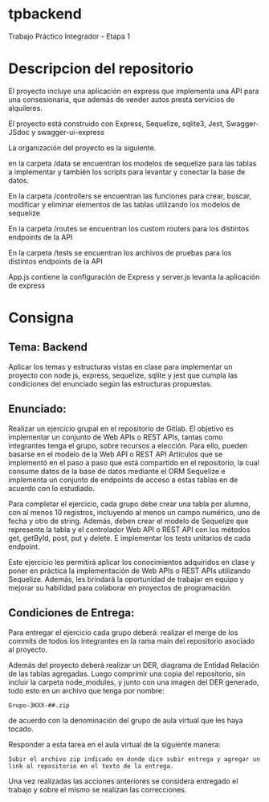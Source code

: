 # tpbackend
Trabajo Práctico Integrador - Etapa 1

# Descripcion del repositorio
El proyecto incluye una aplicación en express que implementa una API para una consesionaria, que además de vender autos presta servicios de alquileres.

El proyecto está construido con Express, Sequelize, sqlite3, Jest, Swagger-JSdoc y swagger-ui-express

La organización del proyecto es la siguiente.

en la carpeta /data se encuentran los modelos de sequelize para las tablas a implementar y también los scripts para levantar y conectar la base de datos.

En la carpeta /controllers se encuentran las funciones para crear, buscar, modificar y eliminar elementos de las tablas utilizando los modelos de sequelize

En la carpeta /routes se encuentran los custom routers para los distintos endpoints de la API

En la carpeta /tests se encuentran los archivos de pruebas para los distintos endpoints de la API

App.js contiene la configuración de Express y server.js levanta la aplicación de express

# Consigna
## Tema: Backend

Aplicar los temas y estructuras vistas en clase para implementar un proyecto con node js, express, sequelize, sqlite y jest que cumpla las condiciones del enunciado según las estructuras propuestas.

 
## Enunciado:

Realizar un ejercicio grupal en el repositorio de Gitlab. El objetivo es implementar un conjunto de Web APIs o REST APIs, tantas como integrantes tenga el grupo, sobre recursos a elección. Para ello, pueden basarse en el modelo de la Web API o REST API Artículos que se implementó en el paso a paso que está compartido en el repositorio, la cual consume datos de la base de datos mediante el ORM Sequelize e implementa un conjunto de endpoints de acceso a estas tablas en de acuerdo con lo estudiado.
 

Para completar el ejercicio, cada grupo debe crear una tabla por alumno, con al menos 10 registros, incluyendo al menos un campo numérico, uno de fecha y otro de string. Además, deben crear el modelo de Sequelize que represente la tabla y el controlador Web API o REST API con los métodos get, getById, post, put y delete. E implementar los tests unitarios de cada endpoint.


Este ejercicio les permitirá aplicar los conocimientos adquiridos en clase y poner en práctica la implementación de Web APIs o REST APIs utilizando Sequelize. Además, les brindará la oportunidad de trabajar en equipo y mejorar su habilidad para colaborar en proyectos de programación.

 
 ## Condiciones de Entrega:

Para entregar el ejercicio cada grupo deberá: realizar el merge de los commits de todos los integrantes en la rama main del repositorio asociado al proyecto.

Además del proyecto deberá realizar un DER, diagrama de Entidad Relación de las tablas agregadas. Luego comprimir una copia del repositorio, sin incluir la carpeta node_modules, y junto con una imagen del DER generado, todo esto en un archivo que tenga por nombre:

    Grupo-3KXX-##.zip

de acuerdo con la denominación del grupo de aula virtual que les haya tocado.

Responder a esta tarea en el aula virtual de la siguiente manera:

    Subir el archivo zip indicado en donde dice subir entrega y agregar un link al repositorio en el texto de la entrega.

Una vez realizadas las acciones anteriores se considera entregado el trabajo y sobre el mismo se realizan las correcciones.